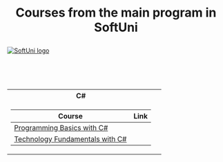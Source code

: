 # <p align="center"> Courses from the main program in SoftUni <p>

<a href="https://softuni.bg/trainings/courses" rel="Courses"> ![SoftUni logo][logo] </a>

[logo]: http://innovationstarterbox.bg/wp-content/uploads/2016/05/Softuni_logo_trasparent.png "Logo Title Text 2"

<br/>
<br/>
<br/>

<table>

<tr>
  <th> C# </th>
</tr>

<tr>
<td>

| **Course**                                                            | **Link**                                                   |
| --------------------------------------------------------------------- | ---------------------------------------------------------- |
| <a href="https://softuni.bg/trainings/2179/programming-basics-with-csharp-november-2018" > Programming Basics with C# </a>         | |
| <a href="https://softuni.bg/trainings/2237/technology-fundamentals-with-csharp-january-2019"> Technology Fundamentals with C# </a> | |

</td>
<td>
</table>
